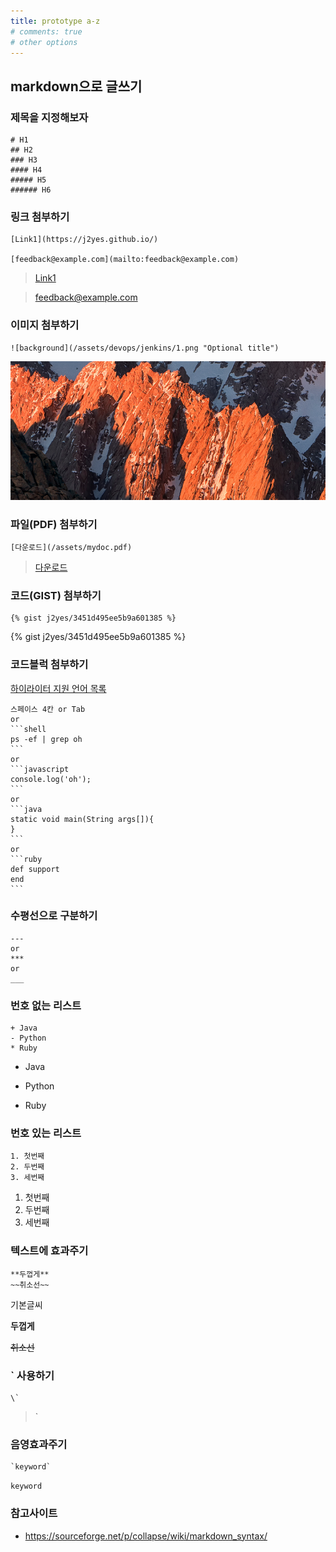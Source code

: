 ```yaml
---
title: prototype a-z
# comments: true
# other options
---
```


## markdown으로 글쓰기

### 제목을 지정해보자

```
# H1
## H2
### H3
#### H4
##### H5
###### H6
```

### 링크 첨부하기

```
[Link1](https://j2yes.github.io/)

[feedback@example.com](mailto:feedback@example.com)
```
> [Link1](https://j2yes.github.io/)

> [feedback@example.com](mailto:feedback@example.com)

### 이미지 첨부하기

```
![background](/assets/devops/jenkins/1.png "Optional title")
```

![background](/assets/devops/jenkins/1.png "Optional title")

### 파일(PDF) 첨부하기

```
[다운로드](/assets/mydoc.pdf)
```

> [다운로드](/assets/mydoc.pdf)

### 코드(GIST) 첨부하기

```
{% gist j2yes/3451d495ee5b9a601385 %}
```

{% gist j2yes/3451d495ee5b9a601385 %}

### 코드블럭 첨부하기

[하이라이터 지원 언어 목록](https://haisum.github.io/2014/11/07/jekyll-pygments-supported-highlighters/)

    스페이스 4칸 or Tab
    or
    ```shell
    ps -ef | grep oh
    ```
    or
    ```javascript
    console.log('oh');
    ```
    or
    ```java
    static void main(String args[]){
    }
    ```
    or
    ```ruby
    def support
    end
    ```

### 수평선으로 구분하기

```
---
or
***
or
___
```

### 번호 없는 리스트

```
+ Java
- Python
* Ruby
```

+ Java
- Python
* Ruby

### 번호 있는 리스트

```
1. 첫번째
2. 두번째
3. 세번째
```

1. 첫번째
2. 두번째
3. 세번째

### 텍스트에 효과주기

```
**두껍게**
~~취소선~~
```

기본글씨

**두껍게**

~~취소선~~

### \` 사용하기

```
\`
```

> \`

### 음영효과주기

```
`keyword`
```

`keyword`

### 참고사이트
* https://sourceforge.net/p/collapse/wiki/markdown_syntax/

